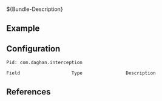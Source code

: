 # 

${Bundle-Description}

## Example

## Configuration

	Pid: com.daghan.interception
	
	Field					Type				Description
		
	
## References

